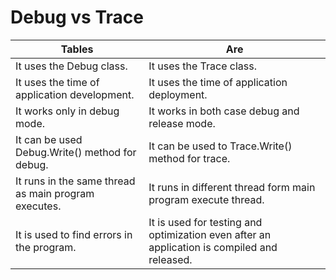 # Debug vs	Trace

 Tables                                              | Are           
 ----------------------------------------------------|-------------
It uses the Debug class.                             | It uses the Trace class.
It uses the time of application development.         | It uses the time of application deployment.    
It works only in debug mode.                         | It works in both case debug and release mode.     
It can be used Debug.Write() method for debug.       | It can be used to Trace.Write() method for trace.
It runs in the same thread as main program executes. | It runs in different thread form main program execute thread.
It is used to find errors in the program.            | It is used for testing and optimization even after an application is compiled and released.
